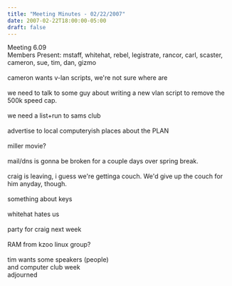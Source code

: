 ```yaml
---
title: "Meeting Minutes - 02/22/2007"
date: 2007-02-22T18:00:00-05:00
draft: false
---
```


Meeting 6.09<br />
Members Present: mstaff, whitehat, rebel, legistrate, rancor, carl, scaster, cameron, sue, tim, dan, gizmo<br />
<br />
cameron wants v-lan scripts, we're not sure where are<br />
<br />
we need to talk to some guy about writing a new vlan script to remove the 500k speed cap.<br />
<br />
we need a list+run to sams club<br />
<br />
advertise to local computeryish places about the PLAN<br />
<br />
miller movie?<br />
<br />
mail/dns is gonna be broken for a couple days over spring break.<br />
<br />
craig is leaving, i guess we're gettinga couch. We'd give up the couch for him anyday, though.<br />
<br />
something about keys<br />
<br />
whitehat hates us<br />
<br />
party for craig next week<br />
<br />
RAM from kzoo linux group?<br />
<br />
tim wants some speakers (people)<br />
and computer club week<br />
adjourned